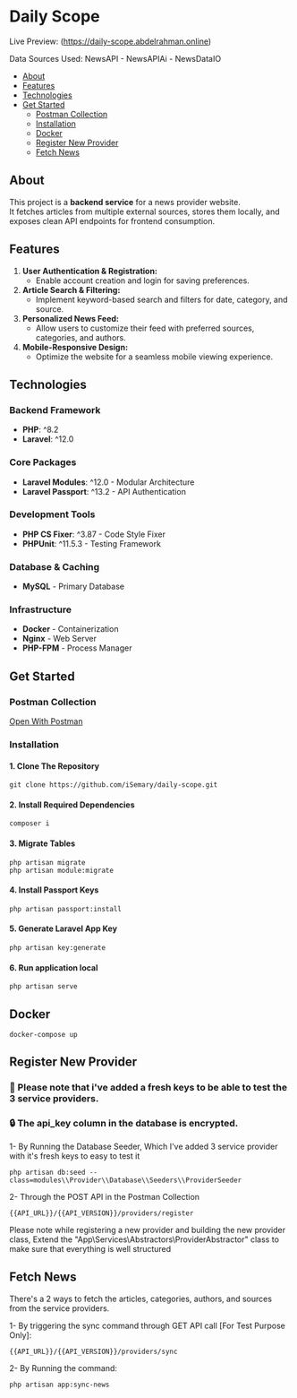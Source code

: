 # Daily Scope

Live Preview: (https://daily-scope.abdelrahman.online)

Data Sources Used: NewsAPI - NewsAPIAi - NewsDataIO

-   [About](#about)
-   [Features](#features)
-   [Technologies](#technologies)
-   [Get Started](#get-started)
    -   [Postman Collection](#postman-collection)
    -   [Installation](#installation)
    -   [Docker](#docker)
    -   [Register New Provider](#register-new-provider)
    -   [Fetch News](#fetch-news)

## About

This project is a **backend service** for a news provider website.  
It fetches articles from multiple external sources, stores them locally, and exposes clean API endpoints for frontend consumption.

## Features

1. **User Authentication & Registration:**
    - Enable account creation and login for saving preferences.
2. **Article Search & Filtering:**
    - Implement keyword-based search and filters for date, category, and source.
3. **Personalized News Feed:**
    - Allow users to customize their feed with preferred sources, categories, and authors.
4. **Mobile-Responsive Design:**
    - Optimize the website for a seamless mobile viewing experience.

## Technologies

### Backend Framework

-   **PHP**: ^8.2
-   **Laravel**: ^12.0

### Core Packages

-   **Laravel Modules**: ^12.0 - Modular Architecture
-   **Laravel Passport**: ^13.2 - API Authentication

### Development Tools

-   **PHP CS Fixer**: ^3.87 - Code Style Fixer
-   **PHPUnit**: ^11.5.3 - Testing Framework

### Database & Caching

-   **MySQL** - Primary Database

### Infrastructure

-   **Docker** - Containerization
-   **Nginx** - Web Server
-   **PHP-FPM** - Process Manager

## Get Started

### Postman Collection

[Open With Postman](https://www.postman.com/isemary/workspace/daily-scope)

### Installation

#### 1. Clone The Repository

    git clone https://github.com/iSemary/daily-scope.git

#### 2. Install Required Dependencies

    composer i

#### 3. Migrate Tables

    php artisan migrate
    php artisan module:migrate

#### 4. Install Passport Keys

    php artisan passport:install

#### 5. Generate Laravel App Key

    php artisan key:generate

#### 6. Run application local

    php artisan serve

## Docker

```
docker-compose up
```

## Register New Provider

### 🔑 Please note that i've added a fresh keys to be able to test the 3 service providers.

### 🔒 The api_key column in the database is encrypted.

1- By Running the Database Seeder, Which I've added 3 service provider with it's fresh keys to easy to test it

```
php artisan db:seed --class=modules\\Provider\\Database\\Seeders\\ProviderSeeder
```

2- Through the POST API in the Postman Collection

```
{{API_URL}}/{{API_VERSION}}/providers/register
```

Please note while registering a new provider and building the new provider class, Extend the "App\Services\Abstractors\ProviderAbstractor" class to make sure that everything is well structured

## Fetch News

There's a 2 ways to fetch the articles, categories, authors, and sources from the service providers.

1- By triggering the sync command through GET API call [For Test Purpose Only]:

```
{{API_URL}}/{{API_VERSION}}/providers/sync
```

2- By Running the command:

```
php artisan app:sync-news
```
